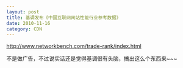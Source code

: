 ```yaml
---
layout: post
title: 基调发布《中国互联网网站性能行业参考数据》
date: 2010-11-16
category: CDN
---
```


<a href="http://www.networkbench.com/trade-rank/index.html">http://www.networkbench.com/trade-rank/index.html</a>

不是做广告，不过说实话还是觉得基调很有头脑，搞出这么个东西来~~~
